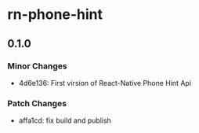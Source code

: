 # rn-phone-hint

## 0.1.0

### Minor Changes

- 4d6e136: First virsion of React-Native Phone Hint Api

### Patch Changes

- affa1cd: fix build and publish
